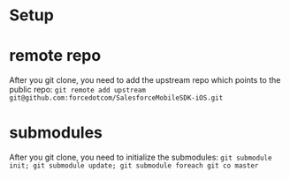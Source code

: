 # Setup

remote repo
==
After you git clone, you need to add the upstream repo which points to the public repo:
`git remote add upstream git@github.com:forcedotcom/SalesforceMobileSDK-iOS.git`

submodules
==
After you git clone, you need to initialize the submodules:
`git submodule init; git submodule update; git submodule foreach git co master`
